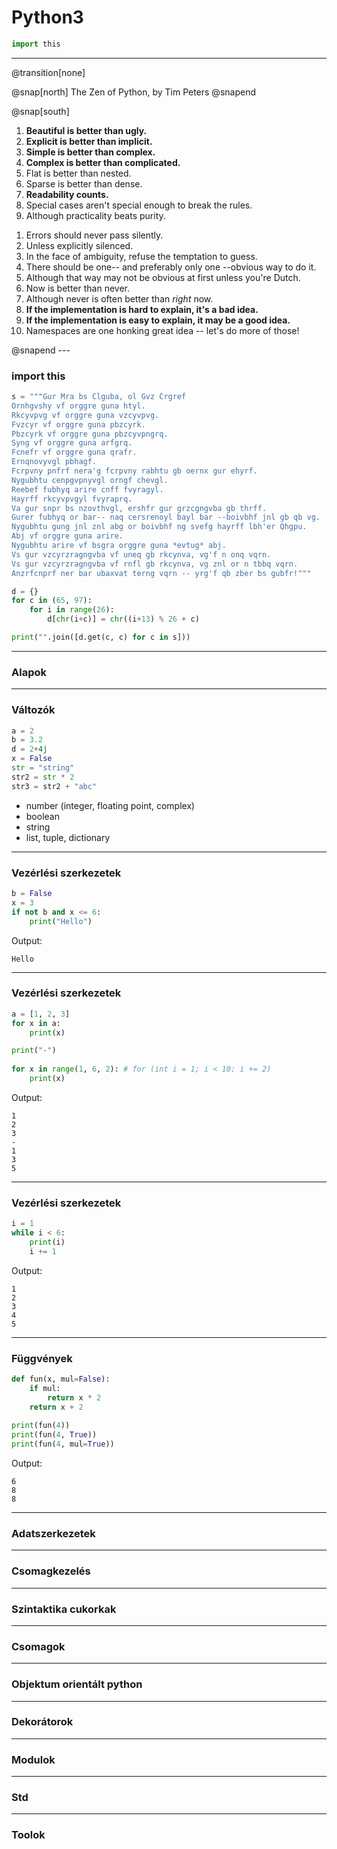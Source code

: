 # Python3  

```python
import this
```

---
@transition[none]

@snap[north]
The Zen of Python, by Tim Peters
@snapend

@snap[south]
<div class="half left">
	<ol>
		<li><b>Beautiful is better than ugly.</b></li>
		<li><b>Explicit is better than implicit.</b></li>
		<li><b>Simple is better than complex.</b></li>
		<li><b>Complex is better than complicated.</b></li>
		<li>Flat is better than nested.</li>
		<li>Sparse is better than dense.</li>
		<li><b>Readability counts.</b></li>
		<li>Special cases aren't special enough to break the rules.</li>
		<li>Although practicality beats purity.</li>
	</ol>
</div>

<div class="half right">
	<ol>
		<li>Errors should never pass silently.</li>
		<li>Unless explicitly silenced.</li>
		<li>In the face of ambiguity, refuse the temptation to guess.</li>
		<li>There should be one-- and preferably only one --obvious way to do it.</li>
		<li>Although that way may not be obvious at first unless you're Dutch.</li>
		<li>Now is better than never.</li>
		<li>Although never is often better than <i>right</i> now.</li>
		<li><b>If the implementation is hard to explain, it's a bad idea.</b></li>
		<li><b>If the implementation is easy to explain, it may be a good idea.</b></li>
		<li>Namespaces are one honking great idea -- let's do more of those!</li>
	</ol>
</div>
@snapend
---

### import this

```python
s = """Gur Mra bs Clguba, ol Gvz Crgref
Ornhgvshy vf orggre guna htyl.
Rkcyvpvg vf orggre guna vzcyvpvg.
Fvzcyr vf orggre guna pbzcyrk.
Pbzcyrk vf orggre guna pbzcyvpngrq.
Syng vf orggre guna arfgrq.
Fcnefr vf orggre guna qrafr.
Ernqnovyvgl pbhagf.
Fcrpvny pnfrf nera'g fcrpvny rabhtu gb oernx gur ehyrf.
Nygubhtu cenpgvpnyvgl orngf chevgl.
Reebef fubhyq arire cnff fvyragyl.
Hayrff rkcyvpvgyl fvyraprq.
Va gur snpr bs nzovthvgl, ershfr gur grzcgngvba gb thrff.
Gurer fubhyq or bar-- naq cersrenoyl bayl bar --boivbhf jnl gb qb vg.
Nygubhtu gung jnl znl abg or boivbhf ng svefg hayrff lbh'er Qhgpu.
Abj vf orggre guna arire.
Nygubhtu arire vf bsgra orggre guna *evtug* abj.
Vs gur vzcyrzragngvba vf uneq gb rkcynva, vg'f n onq vqrn.
Vs gur vzcyrzragngvba vf rnfl gb rkcynva, vg znl or n tbbq vqrn.
Anzrfcnprf ner bar ubaxvat terng vqrn -- yrg'f qb zber bs gubfr!"""

d = {}
for c in (65, 97):
    for i in range(26):
        d[chr(i+c)] = chr((i+13) % 26 + c)

print("".join([d.get(c, c) for c in s]))
```

---

### Alapok

---

### Változók

```python
a = 2
b = 3.2
d = 2+4j
x = False
str = "string"
str2 = str * 2
str3 = str2 + "abc"
```

- number (integer, floating point, complex)
- boolean
- string
- list, tuple, dictionary

---

### Vezérlési szerkezetek

```python
b = False
x = 3
if not b and x <= 6:
	print("Hello")
```

Output:
```
Hello
```

---

### Vezérlési szerkezetek

```python
a = [1, 2, 3]
for x in a:
	print(x)

print("-")
	
for x in range(1, 6, 2): # for (int i = 1; i < 10; i += 2)
	print(x)
```

Output:
```
1
2
3
-
1
3
5
```

---

### Vezérlési szerkezetek

```python
i = 1
while i < 6:
	print(i)
	i += 1
```

Output:
```
1
2
3
4
5
```

---

### Függvények

```python
def fun(x, mul=False):
	if mul:
		return x * 2
	return x + 2
	
print(fun(4))
print(fun(4, True))
print(fun(4, mul=True))
```

Output:
```
6
8
8
```

---

### Adatszerkezetek

---

### Csomagkezelés

---

### Szintaktika cukorkak

---

### Csomagok

---

### Objektum orientált python

---

### Dekorátorok

---

### Modulok

---

### Std

---

### Toolok

